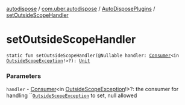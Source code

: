 [autodispose](../../index.md) / [com.uber.autodispose](../index.md) / [AutoDisposePlugins](index.md) / [setOutsideScopeHandler](./set-outside-scope-handler.md)

# setOutsideScopeHandler

`static fun setOutsideScopeHandler(@Nullable handler: `[`Consumer`](http://reactivex.io/RxJava/2.x/javadoc/io/reactivex/functions/Consumer.html)`<in `[`OutsideScopeException`](../-outside-scope-exception/index.md)`!>?): `[`Unit`](https://kotlinlang.org/api/latest/jvm/stdlib/kotlin/-unit/index.html)

### Parameters

`handler` - [Consumer](http://reactivex.io/RxJava/2.x/javadoc/io/reactivex/functions/Consumer.html)&lt;in&nbsp;[OutsideScopeException](../-outside-scope-exception/index.md)!&gt;?: the consumer for handling ``[`OutsideScopeException`](../-outside-scope-exception/index.md) to set, null allowed